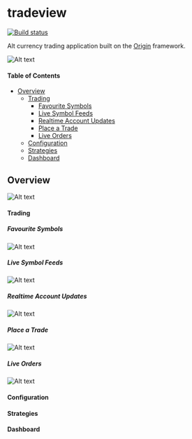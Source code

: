 # tradeview

[![Build status](https://ci.appveyor.com/api/projects/status/lsf9kuf5p93wvr0p/branch/master?svg=true)](https://ci.appveyor.com/project/grantcolley/tradeview/branch/master)

Alt currency trading application built on the [Origin](https://github.com/grantcolley/origin) framework.

![Alt text](/README-images/tradeview.PNG?raw=true "Trade View")

#### Table of Contents
* [Overview](#overview)
  * [Trading](#trading)  
    * [Favourite Symbols](#favourite-symbols)
    * [Live Symbol Feeds](#live-symbol-feeds)
    * [Realtime Account Updates](#realtime-account-updates)
    * [Place a Trade](#place-a-trade)
    * [Live Orders](#live-orders)
  * [Configuration](#configuration)  
  * [Strategies](#strategies)
  * [Dashboard](#trading)  
## Overview
![Alt text](/README-images/navigationpanel.PNG?raw=true "Navigation Panel")

#### Trading

##### Favourite Symbols
![Alt text](/README-images/symbols.PNG?raw=true "Favourite Symbols")

##### Live Symbol Feeds
![Alt text](/README-images/symbol.PNG?raw=true "Live Symbol Feeds")

##### Realtime Account Updates
![Alt text](/README-images/account.PNG?raw=true "Realtime Account Updates")

##### Place a Trade
![Alt text](/README-images/tradecontrol.PNG?raw=true "Place a Trade")

##### Live Orders
![Alt text](/README-images/orders.PNG?raw=true "Live Orders")

#### Configuration

#### Strategies

#### Dashboard

